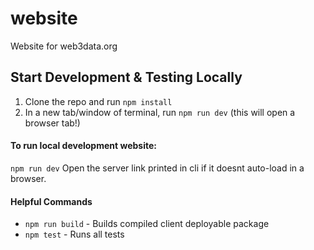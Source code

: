 # website
Website for web3data.org

## Start Development & Testing Locally

1. Clone the repo and run `npm install`
2. In a new tab/window of terminal, run `npm run dev` (this will open a browser tab!)

#### To run local development website:
`npm run dev`
Open the server link printed in cli if it doesnt auto-load in a browser.

#### Helpful Commands
- `npm run build` - Builds compiled client deployable package
- `npm test` - Runs all tests
